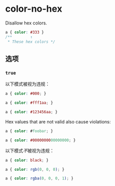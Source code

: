 # color-no-hex

Disallow hex colors.

```css
a { color: #333 }
/**        ↑
 * These hex colors */
```

## 选项

### `true`

以下模式被视为违规：

```css
a { color: #000; }
```

```css
a { color: #fff1aa; }
```

```css
a { color: #123456aa; }
```

Hex values that are not valid also cause violations:

```css
a { color: #foobar; }
```

```css
a { color: #0000000000000000; }
```

以下模式*不*被视为违规：

```css
a { color: black; }
```

```css
a { color: rgb(0, 0, 0); }
```

```css
a { color: rgba(0, 0, 0, 1); }
```
